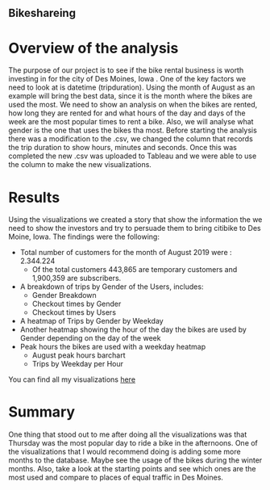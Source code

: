 ## Bikeshareing

# Overview of the analysis

The purpose of our project is to see if the bike rental business is worth investing in for the city of Des Moines, Iowa . One of the key factors we need to look at is datetime (tripduration). Using the month of August as an example will bring the best data, since it is the month where the bikes are used the most. We need to show an analysis on when the bikes are rented, how long they are rented for and what hours of the day and days of the week are the most popular times to rent a bike. Also, we will analyse what gender is the one that uses the bikes tha most. 
Before starting the analysis there was a modification to the .csv, we changed the column that records the trip duration to show hours, minutes and seconds. Once this was completed the new .csv was uploaded to Tableau and we were able to use the column to make the new visualizations.

# Results

Using the visualizations we created a story that show the information the we need to show the investors and try to persuade them to bring citibike to Des Moine, Iowa. The findings were the following:

- Total number of customers for the month of August 2019 were : 2.344.224
    -  Of the total customers 443,865 are temporary customers and 1,900,359 are subscribers.
- A breakdown of trips by Gender of the Users, includes:
    - Gender Breakdown
    - Checkout times by Gender
    - Checkout times by Users
- A heatmap of Trips by Gender by Weekday
- Another heatmap showing the hour of the day the bikes are used by Gender depending on the day of the week
- Peak hours the bikes are used with a weekday heatmap
    - August peak hours barchart
    - Trips by Weekday per Hour

You can find all my visualizations [here](https://public.tableau.com/views/Bikeshare_16602499826660/CitibikeChallenge?:language=en-US&publish=yes&:display_count=n&:origin=viz_share_link "Link to Dashboard")

#  Summary

One thing that stood out to me after doing all the visualizations was that Thursday was the most popular day to ride a bike in the afternoons. One of the visualizations that I would recommend doing is adding some more months to the database. Maybe see the usage of the bikes during the winter months. Also, take a look at the starting points and see which ones are the most used and compare to places of equal traffic in Des Moines. 